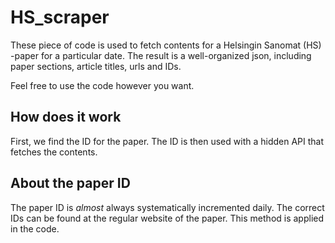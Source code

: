 # HS_scraper
These piece of code is used to fetch contents for a Helsingin Sanomat (HS) -paper for a particular date. The result is a well-organized json, including paper sections, article titles, urls and IDs.

Feel free to use the code however you want.

## How does it work
First, we find the ID for the paper. The ID is then used with a hidden API that fetches the contents.

## About the paper ID
The paper ID is *almost* always systematically incremented daily. The correct IDs can be found at the regular website of the paper. This method is applied in the code.
